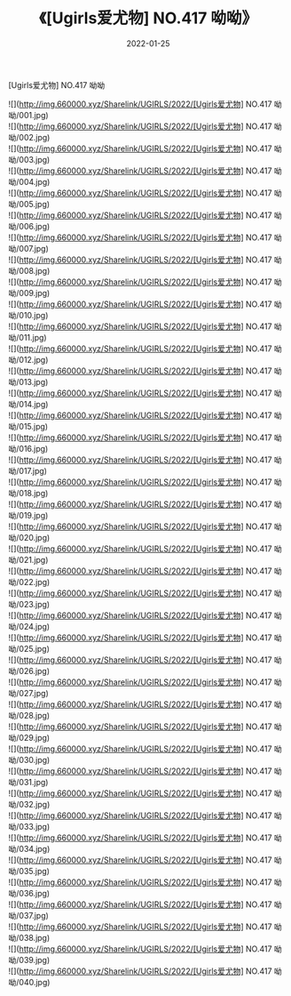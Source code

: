 ﻿---
layout: post
title:  《[Ugirls爱尤物] NO.417 呦呦》
date:   2022-01-25
img: http://img.660000.xyz/Sharelink/UGIRLS/2022/[Ugirls爱尤物] NO.417 呦呦/000.jpg
categories: [美女, 清纯, 唯美]
---

[Ugirls爱尤物] NO.417 呦呦

 ![](http://img.660000.xyz/Sharelink/UGIRLS/2022/[Ugirls爱尤物] NO.417 呦呦/001.jpg) <br>![](http://img.660000.xyz/Sharelink/UGIRLS/2022/[Ugirls爱尤物] NO.417 呦呦/002.jpg) <br>![](http://img.660000.xyz/Sharelink/UGIRLS/2022/[Ugirls爱尤物] NO.417 呦呦/003.jpg) <br>![](http://img.660000.xyz/Sharelink/UGIRLS/2022/[Ugirls爱尤物] NO.417 呦呦/004.jpg) <br>![](http://img.660000.xyz/Sharelink/UGIRLS/2022/[Ugirls爱尤物] NO.417 呦呦/005.jpg) <br>![](http://img.660000.xyz/Sharelink/UGIRLS/2022/[Ugirls爱尤物] NO.417 呦呦/006.jpg) <br>![](http://img.660000.xyz/Sharelink/UGIRLS/2022/[Ugirls爱尤物] NO.417 呦呦/007.jpg) <br>![](http://img.660000.xyz/Sharelink/UGIRLS/2022/[Ugirls爱尤物] NO.417 呦呦/008.jpg) <br>![](http://img.660000.xyz/Sharelink/UGIRLS/2022/[Ugirls爱尤物] NO.417 呦呦/009.jpg) <br>![](http://img.660000.xyz/Sharelink/UGIRLS/2022/[Ugirls爱尤物] NO.417 呦呦/010.jpg) <br>![](http://img.660000.xyz/Sharelink/UGIRLS/2022/[Ugirls爱尤物] NO.417 呦呦/011.jpg) <br>![](http://img.660000.xyz/Sharelink/UGIRLS/2022/[Ugirls爱尤物] NO.417 呦呦/012.jpg) <br>![](http://img.660000.xyz/Sharelink/UGIRLS/2022/[Ugirls爱尤物] NO.417 呦呦/013.jpg) <br>![](http://img.660000.xyz/Sharelink/UGIRLS/2022/[Ugirls爱尤物] NO.417 呦呦/014.jpg) <br>![](http://img.660000.xyz/Sharelink/UGIRLS/2022/[Ugirls爱尤物] NO.417 呦呦/015.jpg) <br>![](http://img.660000.xyz/Sharelink/UGIRLS/2022/[Ugirls爱尤物] NO.417 呦呦/016.jpg) <br>![](http://img.660000.xyz/Sharelink/UGIRLS/2022/[Ugirls爱尤物] NO.417 呦呦/017.jpg) <br>![](http://img.660000.xyz/Sharelink/UGIRLS/2022/[Ugirls爱尤物] NO.417 呦呦/018.jpg) <br>![](http://img.660000.xyz/Sharelink/UGIRLS/2022/[Ugirls爱尤物] NO.417 呦呦/019.jpg) <br>![](http://img.660000.xyz/Sharelink/UGIRLS/2022/[Ugirls爱尤物] NO.417 呦呦/020.jpg) <br>![](http://img.660000.xyz/Sharelink/UGIRLS/2022/[Ugirls爱尤物] NO.417 呦呦/021.jpg) <br>![](http://img.660000.xyz/Sharelink/UGIRLS/2022/[Ugirls爱尤物] NO.417 呦呦/022.jpg) <br>![](http://img.660000.xyz/Sharelink/UGIRLS/2022/[Ugirls爱尤物] NO.417 呦呦/023.jpg) <br>![](http://img.660000.xyz/Sharelink/UGIRLS/2022/[Ugirls爱尤物] NO.417 呦呦/024.jpg) <br>![](http://img.660000.xyz/Sharelink/UGIRLS/2022/[Ugirls爱尤物] NO.417 呦呦/025.jpg) <br>![](http://img.660000.xyz/Sharelink/UGIRLS/2022/[Ugirls爱尤物] NO.417 呦呦/026.jpg) <br>![](http://img.660000.xyz/Sharelink/UGIRLS/2022/[Ugirls爱尤物] NO.417 呦呦/027.jpg) <br>![](http://img.660000.xyz/Sharelink/UGIRLS/2022/[Ugirls爱尤物] NO.417 呦呦/028.jpg) <br>![](http://img.660000.xyz/Sharelink/UGIRLS/2022/[Ugirls爱尤物] NO.417 呦呦/029.jpg) <br>![](http://img.660000.xyz/Sharelink/UGIRLS/2022/[Ugirls爱尤物] NO.417 呦呦/030.jpg) <br>![](http://img.660000.xyz/Sharelink/UGIRLS/2022/[Ugirls爱尤物] NO.417 呦呦/031.jpg) <br>![](http://img.660000.xyz/Sharelink/UGIRLS/2022/[Ugirls爱尤物] NO.417 呦呦/032.jpg) <br>![](http://img.660000.xyz/Sharelink/UGIRLS/2022/[Ugirls爱尤物] NO.417 呦呦/033.jpg) <br>![](http://img.660000.xyz/Sharelink/UGIRLS/2022/[Ugirls爱尤物] NO.417 呦呦/034.jpg) <br>![](http://img.660000.xyz/Sharelink/UGIRLS/2022/[Ugirls爱尤物] NO.417 呦呦/035.jpg) <br>![](http://img.660000.xyz/Sharelink/UGIRLS/2022/[Ugirls爱尤物] NO.417 呦呦/036.jpg) <br>![](http://img.660000.xyz/Sharelink/UGIRLS/2022/[Ugirls爱尤物] NO.417 呦呦/037.jpg) <br>![](http://img.660000.xyz/Sharelink/UGIRLS/2022/[Ugirls爱尤物] NO.417 呦呦/038.jpg) <br>![](http://img.660000.xyz/Sharelink/UGIRLS/2022/[Ugirls爱尤物] NO.417 呦呦/039.jpg) <br>![](http://img.660000.xyz/Sharelink/UGIRLS/2022/[Ugirls爱尤物] NO.417 呦呦/040.jpg) <br>